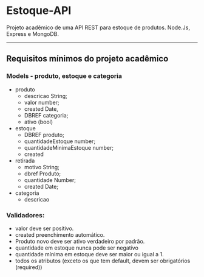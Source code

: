 # Estoque-API
Projeto acadêmico de uma API REST para estoque de produtos.
Node.Js, Express e MongoDB.

---
## Requisitos mínimos do projeto acadêmico

### Models - produto, estoque e categoria
- produto 
  - descricao String;
  - valor number;
  - created Date, 
  - DBREF categoria;
  - ativo (bool)
- estoque 
  - DBREF produto;
  - quantidadeEstoque number;
  - quantidadeMinimaEstoque number;
  - created
- retirada
  - motivo String;
  - dbref Produto;
  - quantidade Number;
  - created Date;
- categoria 
  - descricao


### Validadores: 

  - valor deve ser positivo. 
  - created preenchimento automático. 
  - Produto novo deve ser ativo verdadeiro por padrão.
  - quantidade em estoque nunca pode ser negativo
  - quantidade mínima em estoque deve ser maior ou igual a 1.
  - todos os atributos (exceto os que tem default, devem ser obrigatórios (required))